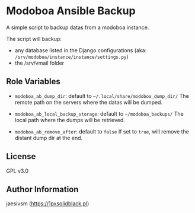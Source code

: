Modoboa Ansible Backup
======================

A simple script to backup datas from a modoboa instance.

The script will backup:
* any database listed in the Django configurations (aka: ```/srv/modoboa/instance/instance/settings.py```)
* the /srv/vmail folder

Role Variables
--------------

* ```modoboa_ab_dump_dir```:
  default to ```~/.local/share/modoboa_dump_dir/```
  The remote path on the servers where the datas will be dumped.

* ```modoboa_ab_local_backup_storage```:
  default to ```~/modoboa_backups/```
  The local path where the dumps will be retrieved.

* ```modoboa_ab_remove_after```:
  default to ```false```
  If set to ```true```, will remove the distant dump dir at the end.

License
-------

GPL v3.0

Author Information
------------------

jaesivsm (https://1pxsolidblack.pl)

